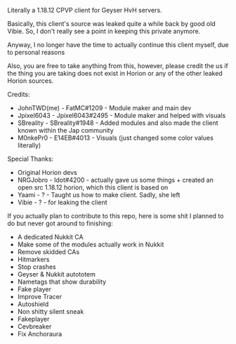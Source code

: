 Literally a 1.18.12 CPVP client for Geyser HvH servers.

Basically, this client's source was leaked quite a while back by good old Vibie.
So, I don't really see a point in keeping this private anymore.

Anyway, I no longer have the time to actually continue this client myself, due to personal reasons

Also, you are free to take anything from this, however, please credit the us if the thing you are taking does not exist in Horion or any of the other leaked Horion sources.

Credits:
- JohnTWD(me) - FatMC#1209      - Module maker and main dev
- Jpixel6043  - Jpixel6043#2495 - Module maker and helped with visuals
- SBreality   - SBreality#1948  - Added modules and also made the client known within the Jap community
- M0nkePr0    - E14EB#4013      - Visuals (just changed some color values literally)

Special Thanks:
- Original Horion devs
- NRGJobro - Idot#4200 - actually gave us some things + created an open src 1.18.12 horion, which this client is based on
- Yaami    - ?         - Taught us how to make client. Sadly, she left
- Vibie    - ?         - for leaking the client

If you actually plan to contribute to this repo, here is some shit I planned to do but never got around to finishing:
- A dedicated Nukkit CA
- Make some of the modules actually work in Nukkit
- Remove skidded CAs
- Hitmarkers
- Stop crashes
- Geyser & Nukkit autototem
- Nametags that show durability
- Fake player
- Improve Tracer
- Autoshield
- Non shitty silent sneak
- Fakeplayer
- Cevbreaker
- Fix Anchoraura
